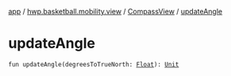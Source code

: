 [app](../../index.md) / [hwp.basketball.mobility.view](../index.md) / [CompassView](index.md) / [updateAngle](.)

# updateAngle

`fun updateAngle(degreesToTrueNorth: `[`Float`](https://kotlinlang.org/api/latest/jvm/stdlib/kotlin/-float/index.html)`): `[`Unit`](https://kotlinlang.org/api/latest/jvm/stdlib/kotlin/-unit/index.html)